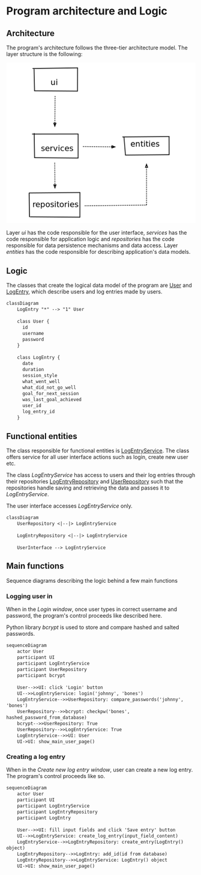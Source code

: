 # Program architecture and Logic

## Architecture
The program's architecture follows the three-tier architecture model. The layer structure is the following:

![Layerstructure](./photos/architecture_layer_structure.png)

Layer _ui_ has the code responsible for the user interface,
 _services_ has the code responsible for application logic and
 _repositories_ has the code responsible for data persistence mechanisms and data access.
Layer _entities_ has the code responsible for describing application's data models.  


## Logic
The classes that create the logical data model of the program are [User](https://github.com/jooniku/ohjelmistotekniikka_23/tree/master/training_log_app/src/entities/user.py) and [LogEntry](https://github.com/jooniku/ohjelmistotekniikka_23/tree/master/training_log_app/src/entities/log_entry.py), which describe users and log entries made by users.

```mermaid
classDiagram
    LogEntry "*" --> "1" User
    
    class User {
      id
      username
      password
    }
    
    class LogEntry {
      date
      duration
      session_style
      what_went_well
      what_did_not_go_well
      goal_for_next_session
      was_last_goal_achieved
      user_id
      log_entry_id
    }
```

## Functional entities
The class responsible for functional entities is [LogEntryService](https://github.com/jooniku/ohjelmistotekniikka_23/blob/master/training_log_app/src/services/log_entry_service.py). The class offers service for all user interface actions such as login, create new user etc.

The class _LogEntryService_ has access to users and their log entries through their repositories [LogEntryRepository](https://github.com/jooniku/ohjelmistotekniikka_23/blob/master/training_log_app/src/repositories/log_entry_repository.py) and [UserRepository](https://github.com/jooniku/ohjelmistotekniikka_23/blob/master/training_log_app/src/repositories/user_repository.py) such that the repositories handle saving and retrieving the data and passes it to _LogEntryService_.

The user interface accesses _LogEntryService_ only. 

```mermaid
classDiagram
    UserRepository <|--|> LogEntryService
    
    LogEntryRepository <|--|> LogEntryService
    
    UserInterface --> LogEntryService
```
## Main functions
Sequence diagrams describing the logic behind a few main functions

### Logging user in
When in the _Login window_, once user types in correct username and password, the program's control proceeds like described here.

Python library _bcrypt_ is used to store and compare hashed and salted passwords.

```mermaid
sequenceDiagram
    actor User
    participant UI
    participant LogEntryService
    participant UserRepository
    participant bcrypt
    
    User-->>UI: click 'Login' button
    UI-->>LogEntryService: login('johnny', 'bones')
    LogEntryService-->>UserRepository: compare_passwords('johnny', 'bones')
    UserRepository-->>bcrypt: checkpw('bones', hashed_password_from_database)
    bcrypt-->>UserRepository: True
    UserRepository-->>LogEntryService: True
    LogEntryService-->>UI: User
    UI->UI: show_main_user_page()
```
### Creating a log entry
When in the _Create new log entry window_, user can create a new log entry. The program's control proceeds like so.

```mermaid
sequenceDiagram
    actor User
    participant UI
    participant LogEntryService
    participant LogEntryRepository
    participant LogEntry
    
    User-->>UI: fill input fields and click 'Save entry' button
    UI-->>LogEntryService: create_log_entry(input_field_content)
    LogEntryService-->>LogEntryRepository: create_entry(LogEntry() object)
    LogEntryRepository-->>LogEntry: add_id(id from database)
    LogEntryRepository-->>LogEntryService: LogEntry() object
    UI->UI: show_main_user_page()
    

```
